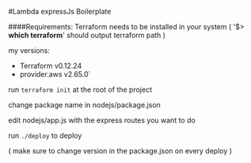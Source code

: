#Lambda expressJs Boilerplate


####Requirements: 
Terraform needs to be installed in your system ( '$> **which terraform**' should output terraform path )


my versions: 
+ Terraform v0.12.24
+ provider.aws v2.65.0`

run `terraform init` at the root of the project

change package name in nodejs/package.json

edit nodejs/app.js with the express routes you want to do

run `./deploy` to deploy

( make sure to change version in the package.json on every deploy )
